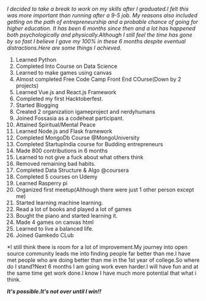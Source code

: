 *I decided to take a break to work on my skills after I graduated.I felt this was more important than running after a 9-5 job.
My reasons also included getting on the path of entrepreneurship and a probable chance of going for higher education.
It has been 6 months since then and a lot has happened both psychologically and physically.Although I still feel the time has
gone by so fast I believe I gave my 100% in these 6 months despite eventual distractions.Here are some things I achieved.*

1. Learned Python
2. Completed Into Course on Data Science
3. Learned to make games using canvas 
4. Almost completed Free Code Camp Front End COurse(Down by 2 projects)
5. Learned Vue.js and React.js Framework
6. Completed my first Hacktoberfest.
7. Started Blogging
8. Created 2 organization igameproject and nerdyhumans 
9. Joined Fossasia as a codeheat participant.
10. Attained Spiritual/Mental Peace
11. Learned Node.js and Flask framework 
12. Completed MongoDb Course @MongoUniversity
13. Completed StartupIndia course for Budding entrepreneurs
14. Made 800 contributions in 6 months
15. Learned to not give a fuck about what others think
16. Removed remaining bad habits.
17. Completed Data Structure & Algo @coursera
18. Completed 5 courses on Udemy
19. Learned Rasperry pi
20. Organized first meetup(Although there were just 1 other person except me)
21. Started learning machine learning.
22. Read a lot of books and played a lot of games
23. Bought the piano and started learning it.
24. Made 4 games on canvas html
25. Learned to live a balanced life.
26. Joined Gamkedo CLub

*I still think there is room for a lot of improvement.My journey into open source community leads me into finding people far
better than me.I have met people who are doing better than me in the 1st year of college.So where do I stand?Next 6 months I 
am going work even harder.I will have fun and at the same time get work done.I know I have much more potential that what i think.

__*It's possible.It's not over until I win!!*__

